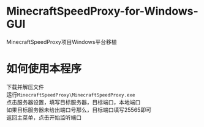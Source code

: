 # MinecraftSpeedProxy-for-Windows-GUI
MinecraftSpeedProxy项目Windows平台移植

# 如何使用本程序
下载并解压文件  
运行`MinecraftSpeedProxy\MinecraftSpeedProxy.exe`  
点击服务器设置，填写目标服务器，目标端口，本地端口  
如果目标服务器未给出端口号那么，目标端口填写25565即可  
返回主菜单，点击开始监听端口